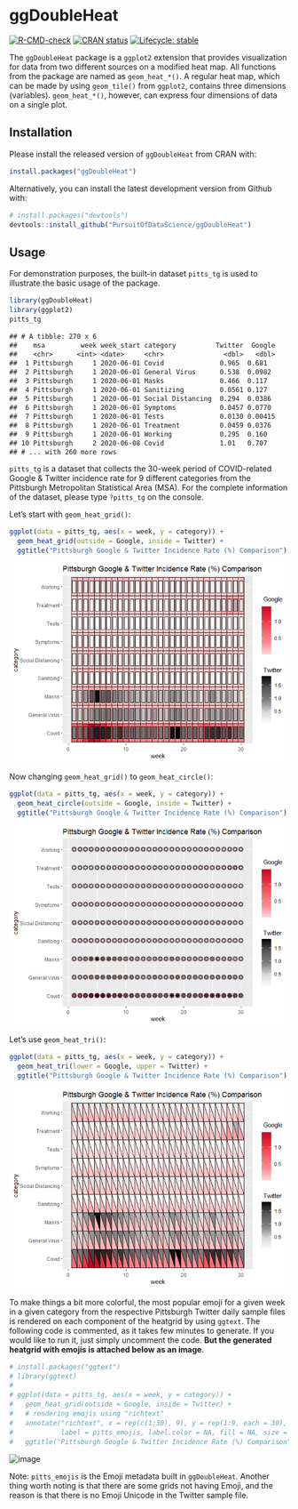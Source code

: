ggDoubleHeat
================

<!-- badges: start -->

[![R-CMD-check](https://github.com/PursuitOfDataScience/ggDoubleHeat/workflows/R-CMD-check/badge.svg)](https://github.com/PursuitOfDataScience/ggDoubleHeat/actions)
[![CRAN
status](https://www.r-pkg.org/badges/version/ggDoubleHeat)](https://CRAN.R-project.org/package=ggDoubleHeat)
[![Lifecycle:
stable](https://img.shields.io/badge/lifecycle-stable-brightgreen.svg)](https://lifecycle.r-lib.org/articles/stages.html#stable)
<!-- badges: end -->

The `ggDoubleHeat` package is a `ggplot2` extension that provides
visualization for data from two different sources on a modified heat
map. All functions from the package are named as `geom_heat_*()`. A
regular heat map, which can be made by using `geom_tile()` from
`ggplot2`, contains three dimensions (variables). `geom_heat_*()`,
however, can express four dimensions of data on a single plot.

## Installation

Please install the released version of `ggDoubleHeat` from CRAN with:

``` r
install.packages("ggDoubleHeat")
```

Alternatively, you can install the latest development version from
Github with:

``` r
# install.packages("devtools")
devtools::install_github("PursuitOfDataScience/ggDoubleHeat")
```

## Usage

For demonstration purposes, the built-in dataset `pitts_tg` is used to
illustrate the basic usage of the package.

``` r
library(ggDoubleHeat)
library(ggplot2)
pitts_tg
```

    ## # A tibble: 270 x 6
    ##    msa         week week_start category          Twitter  Google
    ##    <chr>      <int> <date>     <chr>               <dbl>   <dbl>
    ##  1 Pittsburgh     1 2020-06-01 Covid              0.965  0.681  
    ##  2 Pittsburgh     1 2020-06-01 General Virus      0.538  0.0982 
    ##  3 Pittsburgh     1 2020-06-01 Masks              0.466  0.117  
    ##  4 Pittsburgh     1 2020-06-01 Sanitizing         0.0561 0.127  
    ##  5 Pittsburgh     1 2020-06-01 Social Distancing  0.294  0.0386 
    ##  6 Pittsburgh     1 2020-06-01 Symptoms           0.0457 0.0770 
    ##  7 Pittsburgh     1 2020-06-01 Tests              0.0130 0.00415
    ##  8 Pittsburgh     1 2020-06-01 Treatment          0.0459 0.0376 
    ##  9 Pittsburgh     1 2020-06-01 Working            0.295  0.160  
    ## 10 Pittsburgh     2 2020-06-08 Covid              1.01   0.707  
    ## # ... with 260 more rows

`pitts_tg` is a dataset that collects the 30-week period of
COVID-related Google & Twitter incidence rate for 9 different categories
from the Pittsburgh Metropolitan Statistical Area (MSA). For the
complete information of the dataset, please type `?pitts_tg` on the
console.

Let’s start with `geom_heat_grid()`:

``` r
ggplot(data = pitts_tg, aes(x = week, y = category)) +
  geom_heat_grid(outside = Google, inside = Twitter) +
  ggtitle("Pittsburgh Google & Twitter Incidence Rate (%) Comparison")
```

![](man/figures/README-unnamed-chunk-2-1.png)<!-- -->

Now changing `geom_heat_grid()` to `geom_heat_circle()`:

``` r
ggplot(data = pitts_tg, aes(x = week, y = category)) +
  geom_heat_circle(outside = Google, inside = Twitter) +
  ggtitle("Pittsburgh Google & Twitter Incidence Rate (%) Comparison")
```

![](man/figures/README-unnamed-chunk-3-1.png)<!-- -->

Let’s use `geom_heat_tri()`:

``` r
ggplot(data = pitts_tg, aes(x = week, y = category)) +
  geom_heat_tri(lower = Google, upper = Twitter) +
  ggtitle("Pittsburgh Google & Twitter Incidence Rate (%) Comparison")
```

![](man/figures/README-unnamed-chunk-4-1.png)<!-- -->

To make things a bit more colorful, the most popular emoji for a given
week in a given category from the respective Pittsburgh Twitter daily
sample files is rendered on each component of the heatgrid by using
`ggtext`. The following code is commented, as it takes few minutes to
generate. If you would like to run it, just simply uncomment the code.
**But the generated heatgrid with emojis is attached below as an
image**.

``` r
# install.packages("ggtext")
# library(ggtext)
# 
# ggplot(data = pitts_tg, aes(x = week, y = category)) +
#   geom_heat_grid(outside = Google, inside = Twitter) +
#   # rendering emojis using "richtext"
#   annotate("richtext", x = rep(c(1:30), 9), y = rep(1:9, each = 30), 
#            label = pitts_emojis, label.color = NA, fill = NA, size = 0.3) +
#   ggtitle("Pittsburgh Google & Twitter Incidence Rate (%) Comparison")
```

![image](https://user-images.githubusercontent.com/54338793/153519943-24346494-11ec-41df-ba38-b17bc4272fa4.png)

Note: `pitts_emojis` is the Emoji metadata built in `ggDoubleHeat`.
Another thing worth noting is that there are some grids not having
Emoji, and the reason is that there is no Emoji Unicode in the Twitter
sample file.
